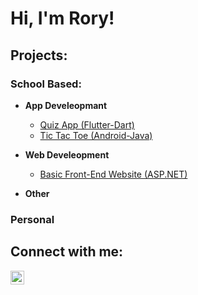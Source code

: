<h1>Hi, I'm Rory! <br/>

<h2>Projects:</h2>
<h3>School Based:</h3>

- <b>App Develeopmant</b>
  - [Quiz App (Flutter-Dart)](https://github.com/RoryDodd/quiz_app.git)
  - [Tic Tac Toe (Android-Java)](https://github.com/RoryDodd/tic_tac_toe.git)
- <b>Web Develeopment</b>
  - [Basic Front-End Website (ASP.NET)](https://github.com/RoryDodd/front-end)
   
- <b>Other</b>

<h3>Personal</h3>

<h2> Connect with me:</h2>


[<img align="left" alt="RoryDodd | LinkedIn" width="22px" src="https://cdn.jsdelivr.net/npm/simple-icons@v3/icons/linkedin.svg" />][linkedin]

[linkedin]: https://www.linkedin.com/in/rorycdodd/

<!--
**joshmadakor1/joshmadakor1** is a ✨ _special_ ✨ repository because its `README.md` (this file) appears on your GitHub profile.

Here are some ideas to get you started:

- 🔭 I’m currently working on ...
- 🌱 I’m currently learning ...
- 👯 I’m looking to collaborate on ...
- 🤔 I’m looking for help with ...
- 💬 Ask me about ...
- 📫 How to reach me: ...
- 😄 Pronouns: ...
- ⚡ Fun fact: ...
-->
